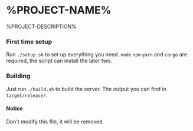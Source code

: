 # %PROJECT-NAME%
%PROJECT-DESCRIPTION%


### First time setup
Run `./setup.sh` to set up everything you need.
`node` `npm` `yarn` and `cargo` are required, the script can install the later two.


### Building
Just run `./build.sh` to build the server.
The output you can find in `target/release/`.

#### Notice
Don't modify this file, it will be removed.